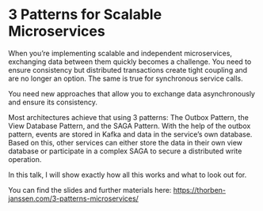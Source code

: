 # 3 Patterns for Scalable Microservices

When you’re implementing scalable and independent microservices, exchanging data between them quickly becomes a challenge. You need to ensure consistency but distributed transactions create tight coupling and are no longer an option. The same is true for synchronous service calls.

You need new approaches that allow you to exchange data asynchronously and ensure its consistency.

Most architectures achieve that using 3 patterns: The Outbox Pattern, the View Database Pattern, and the SAGA Pattern.
With the help of the outbox pattern, events are stored in Kafka and data in the service’s own database. Based on this, other services can either store the data in their own view database or participate in a complex SAGA to secure a distributed write operation.

In this talk, I will show exactly how all this works and what to look out for.

You can find the slides and further materials here: https://thorben-janssen.com/3-patterns-microservices/
